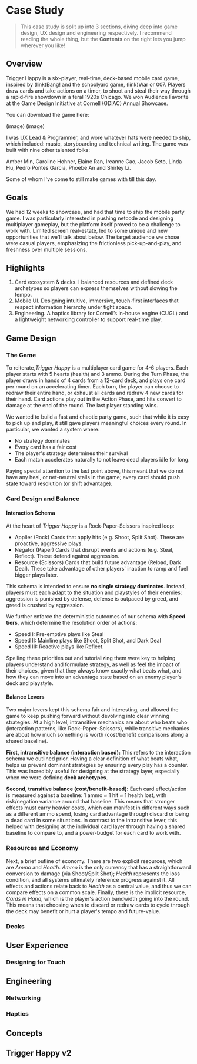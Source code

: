 # Case Study


>This case study is split up into 3 sections, diving deep into game design, UX design and engineering respectively. I recommend reading the whole thing, but the **Contents** on the right lets you jump wherever you like!


## Overview

Trigger Happy is a six-player, real-time, deck-based mobile card game, inspired by (link)Bang! and the schoolyard game, (link)War or 007. Players draw cards and take actions on a timer, to shoot and steal their way through a rapid-fire showdown in a feral 1920s Chicago. We won Audience Favorite at the Game Design Initiative at Cornell (GDIAC) Annual Showcase.

You can download the game here:

(image) (image)

I was UX Lead & Programmer, and wore whatever hats were needed to ship, which included: music, storyboarding and technical writing. The game was built with nine other talented folks:

Amber Min, Caroline Hohner, Elaine Ran, Ireanne Cao, Jacob Seto, Linda Hu, Pedro Pontes García, Phoebe An and Shirley Li. 

Some of whom I've come to still make games with till this day.

## Goals

We had 12 weeks to showcase, and had that time to ship the mobile party game. I was particularly interested in pushing netcode and designing multiplayer gameplay, but the platform itself proved to be a challenge to work with. Limited screen real-estate, led to some unique and new opportunities that we'll talk about below. The target audience we chose were casual players, emphasizing the frictionless pick-up-and-play, and freshness over multiple sessions.

## Highlights

1. Card ecosystem & decks. I balanced resources and defined deck archetypes so players can express themselves without slowing the tempo.
2. Mobile UI. Designing intuitive, immersive, touch-first interfaces that respect information hierarchy under tight space.
3. Engineering. A haptics library for Cornell’s in-house engine (CUGL) and a lightweight networking controller to support real-time play.

## Game Design

### The Game
To reiterate,*Trigger Happy* is a multiplayer card game for 4-6 players. Each player starts with 5 hearts (health) and 3 ammo. During the Turn Phase, the player draws in hands of 4 cards from a 12-card deck, and plays one card per round on an accelerating timer. Each turn, the player can choose to redraw their entire hand, or exhaust all cards and redraw 4 new cards for their hand. Card actions play out in the Action Phase, and hits convert to damage at the end of the round. The last player standing wins.

We wanted to build a fast and chaotic party game, such that while it is easy to pick up and play, it still gave players meaningful choices every round. In particular, we wanted a system where:

- No strategy dominates
- Every card has a fair cost
- The player's strategy determines their survival
- Each match accelerates naturally to not leave dead players idle for long.

Paying special attention to the last point above, this meant that we do not have any heal, or net-neutral stalls in the game; every card should push state toward resolution (or shift advantage).

### Card Design and Balance
#### Interaction Schema
At the heart of *Trigger Happy* is a Rock-Paper-Scissors inspired loop:
- Applier (Rock) Cards that apply hits (e.g. Shoot, Split Shot). These are proactive, aggressive plays.
- Negator (Paper) Cards that disrupt events and actions (e.g. Steal, Reflect). These defend against aggression.
- Resource (Scissors) Cards that build future advantage (Reload, Dark Deal). These take advantage of other players' inaction to ramp and fuel bigger plays later.

This schema is intended to ensure **no single strategy dominates**. Instead, players must each adapt to the situation and playstyles of their enemies: aggression is punished by defense, defense is outpaced by greed, and greed is crushed by aggression.

We further enforce the deterministic outcomes of our schema with **Speed tiers**, which determine the resolution order of actions:
- Speed I: Pre-emptive plays like Steal
- Speed II: Mainline plays like Shoot, Split Shot, and Dark Deal
- Speed III: Reactive plays like Reflect.

Spelling these priorities out and tutorializing them were key to helping players understand and formulate strategy, as well as feel the impact of their choices, given that they always know exactly what beats what, and how they can move into an advantage state based on an enemy player's deck and playstyle.

#### Balance Levers

Two major levers kept this schema fair and interesting, and allowed the game to keep pushing forward without devolving into clear winning strategies. At a high level, intransitive mechanics are about who beats who (interaction patterns, like Rock–Paper–Scissors), while transitive mechanics are about how much something is worth (cost/benefit comparisons along a shared baseline).

**First, intransitive balance (interaction based):**  This refers to the interaction schema we outlined prior. Having a clear definition of what beats what, helps us prevent dominant strategies by ensuring every play has a counter. This was incredibly useful for designing at the strategy layer, especially when we were defining **deck archetypes**. 

**Second, transitive balance (cost/benefit-based):** Each card effect/action is measured against a baseline: 1 ammo ≈ 1 hit ≈ 1 health lost, with risk/negation variance around that baseline. This means that stronger effects must carry heavier costs, which can manifest in different ways such as a different ammo spend, losing card advantage through discard or being a dead card in some situations. In contrast to the intransitive lever, this helped with designing at the individual card layer through having a shared baseline to compare to, and a power-budget for each card to work with.


### Resources and Economy
Next, a brief outline of economy. There are two explicit resources, which are *Ammo* and *Health*. *Ammo* is the only currency that has a straightforward conversion to damage (via Shoot/Split Shot); *Health* represents the loss condition, and all systems ultimately reference progress against it. All effects and actions relate back to *Health* as a central value, and thus we can compare effects on a common scale. Finally, there is the implicit resource, *Cards in Hand*, which is the player's action bandwidth going into the round. This means that choosing when to discard or redraw cards to cycle through the deck may benefit or hurt a player's tempo and future-value.

### Decks

## User Experience

### Designing for Touch

## Engineering

### Networking

### Haptics

## Concepts

## Trigger Happy v2
